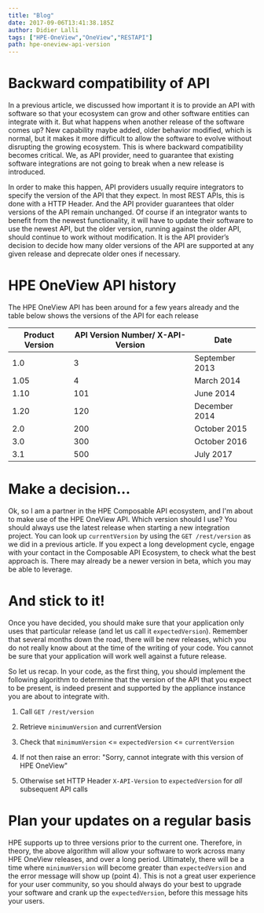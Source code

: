 ```yaml
---
title: "Blog"
date: 2017-09-06T13:41:38.185Z
author: Didier Lalli 
tags: ["HPE-OneView","OneView","RESTAPI"]
path: hpe-oneview-api-version
---
```

# Backward compatibility of API

In a previous article, we discussed how important it is to provide an
API with software so that your ecosystem can grow and other software
entities can integrate with it. But what happens when another release of
the software comes up? New capability maybe added, older behavior
modified, which is normal, but it makes it more difficult to allow the
software to evolve without disrupting the growing ecosystem. This is
where backward compatibility becomes critical. We, as API provider, need
to guarantee that existing software integrations are not going to break
when a new release is introduced.

In order to make this happen, API providers usually require integrators
to specify the version of the API that they expect. In most REST APIs,
this is done with a HTTP Header. And the API provider guarantees that
older versions of the API remain unchanged. Of course if an integrator
wants to benefit from the newest functionality, it will have to update
their software to use the newest API, but the older version, running
against the older API, should continue to work without modification. It
is the API provider’s decision to decide how many older versions of the
API are supported at any given release and deprecate older ones if
necessary.

# HPE OneView API history

The HPE OneView API has been around for a few years already and the
table below shows the versions of the API for each release

| Product Version | API Version Number/ X-API-Version | Date           |
|-----------------|-----------------------------------|----------------|
| 1.0             | 3                                 | September 2013 |
| 1.05            | 4                                 | March 2014     |
| 1.10            | 101                               | June 2014      |
| 1.20            | 120                               | December 2014  |
| 2.0             | 200                               | October 2015   |
| 3.0             | 300                               | October 2016   |
| 3.1             | 500                               | July 2017      |

# Make a decision…

Ok, so I am a partner in the HPE Composable API ecosystem, and I'm about
to make use of the HPE OneView API. Which version should I use? You
should always use the latest release when starting a new integration
project. You can look up `currentVersion` by using the `GET /rest/version`
as we did in a previous article. If you expect a long development cycle,
engage with your contact in the Composable API Ecosystem, to check what
the best approach is. There may already be a newer version in beta,
which you may be able to leverage.

# And stick to it!

Once you have decided, you should make sure that your application only
uses that particular release (and let us call it `expectedVersion`).
Remember that several months down the road, there will be new releases,
which you do not really know about at the time of the writing of your
code. You cannot be sure that your application will work well against a
future release.

So let us recap. In your code, as the first thing, you should implement
the following algorithm to determine that the version of the API that
you expect to be present, is indeed present and supported by the
appliance instance you are about to integrate with.

1.  Call `GET /rest/version`

2.  Retrieve `minimumVersion` and currentVersion

3.  Check that `minimumVersion` &lt;= `expectedVersion` &lt;= `currentVersion`

4.  If not then raise an error: "Sorry, cannot integrate with this
    version of HPE OneView"

5.  Otherwise set HTTP Header `X-API-Version` to `expectedVersion` for *all*
    subsequent API calls

# Plan your updates on a regular basis

HPE supports up to three versions prior to the current one. Therefore,
in theory, the above algorithm will allow your software to work across
many HPE OneView releases, and over a long period. Ultimately, there
will be a time where `minimumVersion` will become greater than
`expectedVersion` and the error message will show up (point 4). This is
not a great user experience for your user community, so you should
always do your best to upgrade your software and crank up the
`expectedVersion`, before this message hits your users.
